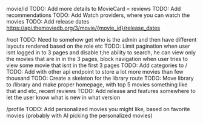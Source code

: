 movie/id
    TODO: Add more details to MovieCard = reviews
    TODO: Add recommendations
    TODO: Add Watch providers, where you can watch the movies
    TODO: Add release dates https://api.themoviedb.org/3/movie/{movie_id}/release_dates

/root
    TODO: Need to somehow get who is the admin and then have different layouts rendered based on the role etc
    TODO: Limit pagination when user isnt logged in to 3 pages and disable t;he ability to search, he can view only the movies that are in in the 3 pages, block navigation when user tries to view some movie that isnt in the first 3 pages
    TODO: Add categories to /
    TODO: Add with other api endpoint to store a lot more movies than few thousand
    TODO: Create a skeleton for the library route
    TODO: Move library to /library and make proper homepage, with top 5 movies something like that and etc, recent reviews 
        TODO: Add release and features somewhere to let the user know what is new in what version

/profile
    TODO: Add personalized movies you might like, based on favorite movies (probably with AI picking the personalized movies)